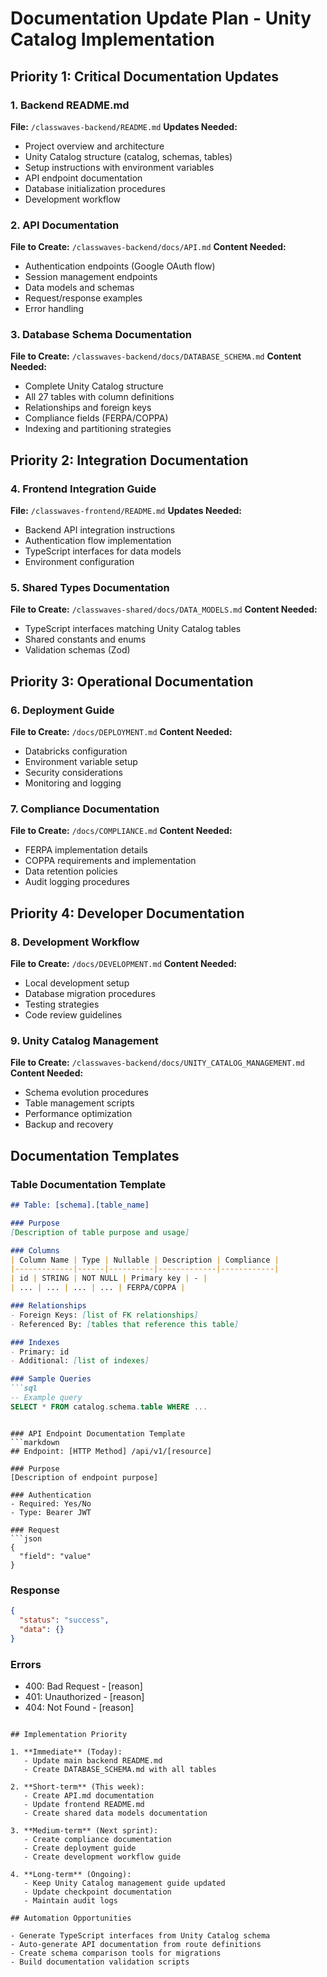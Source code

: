 # Documentation Update Plan - Unity Catalog Implementation

## Priority 1: Critical Documentation Updates

### 1. Backend README.md
**File:** `/classwaves-backend/README.md`
**Updates Needed:**
- Project overview and architecture
- Unity Catalog structure (catalog, schemas, tables)
- Setup instructions with environment variables
- API endpoint documentation
- Database initialization procedures
- Development workflow

### 2. API Documentation
**File to Create:** `/classwaves-backend/docs/API.md`
**Content Needed:**
- Authentication endpoints (Google OAuth flow)
- Session management endpoints
- Data models and schemas
- Request/response examples
- Error handling

### 3. Database Schema Documentation
**File to Create:** `/classwaves-backend/docs/DATABASE_SCHEMA.md`
**Content Needed:**
- Complete Unity Catalog structure
- All 27 tables with column definitions
- Relationships and foreign keys
- Compliance fields (FERPA/COPPA)
- Indexing and partitioning strategies

## Priority 2: Integration Documentation

### 4. Frontend Integration Guide
**File:** `/classwaves-frontend/README.md`
**Updates Needed:**
- Backend API integration instructions
- Authentication flow implementation
- TypeScript interfaces for data models
- Environment configuration

### 5. Shared Types Documentation
**File to Create:** `/classwaves-shared/docs/DATA_MODELS.md`
**Content Needed:**
- TypeScript interfaces matching Unity Catalog tables
- Shared constants and enums
- Validation schemas (Zod)

## Priority 3: Operational Documentation

### 6. Deployment Guide
**File to Create:** `/docs/DEPLOYMENT.md`
**Content Needed:**
- Databricks configuration
- Environment variable setup
- Security considerations
- Monitoring and logging

### 7. Compliance Documentation
**File to Create:** `/docs/COMPLIANCE.md`
**Content Needed:**
- FERPA implementation details
- COPPA requirements and implementation
- Data retention policies
- Audit logging procedures

## Priority 4: Developer Documentation

### 8. Development Workflow
**File to Create:** `/docs/DEVELOPMENT.md`
**Content Needed:**
- Local development setup
- Database migration procedures
- Testing strategies
- Code review guidelines

### 9. Unity Catalog Management
**File to Create:** `/classwaves-backend/docs/UNITY_CATALOG_MANAGEMENT.md`
**Content Needed:**
- Schema evolution procedures
- Table management scripts
- Performance optimization
- Backup and recovery

## Documentation Templates

### Table Documentation Template
```markdown
## Table: [schema].[table_name]

### Purpose
[Description of table purpose and usage]

### Columns
| Column Name | Type | Nullable | Description | Compliance |
|-------------|------|----------|-------------|------------|
| id | STRING | NOT NULL | Primary key | - |
| ... | ... | ... | ... | FERPA/COPPA |

### Relationships
- Foreign Keys: [list of FK relationships]
- Referenced By: [tables that reference this table]

### Indexes
- Primary: id
- Additional: [list of indexes]

### Sample Queries
```sql
-- Example query
SELECT * FROM catalog.schema.table WHERE ...
```
```

### API Endpoint Documentation Template
```markdown
## Endpoint: [HTTP Method] /api/v1/[resource]

### Purpose
[Description of endpoint purpose]

### Authentication
- Required: Yes/No
- Type: Bearer JWT

### Request
```json
{
  "field": "value"
}
```

### Response
```json
{
  "status": "success",
  "data": {}
}
```

### Errors
- 400: Bad Request - [reason]
- 401: Unauthorized - [reason]
- 404: Not Found - [reason]
```

## Implementation Priority

1. **Immediate** (Today):
   - Update main backend README.md
   - Create DATABASE_SCHEMA.md with all tables

2. **Short-term** (This week):
   - Create API.md documentation
   - Update frontend README.md
   - Create shared data models documentation

3. **Medium-term** (Next sprint):
   - Create compliance documentation
   - Create deployment guide
   - Create development workflow guide

4. **Long-term** (Ongoing):
   - Keep Unity Catalog management guide updated
   - Update checkpoint documentation
   - Maintain audit logs

## Automation Opportunities

- Generate TypeScript interfaces from Unity Catalog schema
- Auto-generate API documentation from route definitions
- Create schema comparison tools for migrations
- Build documentation validation scripts